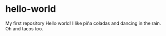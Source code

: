 # hello-world
My first repository
Hello world! 
I like piña coladas and dancing in the rain.
Oh and tacos too.
